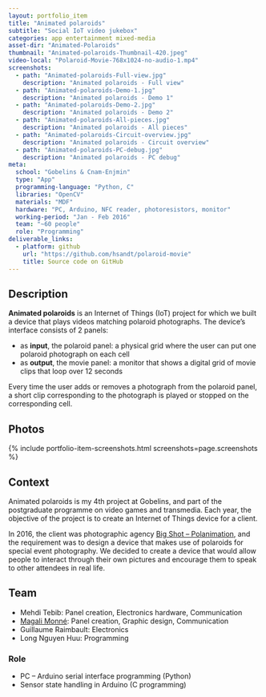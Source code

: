 ```yaml
---
layout: portfolio_item
title: "Animated polaroids"
subtitle: "Social IoT video jukebox"
categories: app entertainment mixed-media
asset-dir: "Animated-Polaroids"
thumbnail: "Animated-polaroids-Thumbnail-420.jpeg"
video-local: "Polaroid-Movie-768x1024-no-audio-1.mp4"
screenshots:
  - path: "Animated-polaroids-Full-view.jpg"
    description: "Animated polaroids - Full view"
  - path: "Animated-polaroids-Demo-1.jpg"
    description: "Animated polaroids - Demo 1"
  - path: "Animated-polaroids-Demo-2.jpg"
    description: "Animated polaroids - Demo 2"
  - path: "Animated-polaroids-All-pieces.jpg"
    description: "Animated polaroids - All pieces"
  - path: "Animated-polaroids-Circuit-overview.jpg"
    description: "Animated polaroids - Circuit overview"
  - path: "Animated-polaroids-PC-debug.jpg"
    description: "Animated polaroids - PC debug"
meta:
  school: "Gobelins & Cnam-Enjmin"
  type: "App"
  programming-language: "Python, C"
  libraries: "OpenCV"
  materials: "MDF"
  hardware: "PC, Arduino, NFC reader, photoresistors, monitor"
  working-period: "Jan - Feb 2016"
  team: "~60 people"
  role: "Programming"
deliverable_links:
  - platform: github
    url: "https://github.com/hsandt/polaroid-movie"
    title: Source code on GitHub
---
```


## Description

**Animated polaroids** is an Internet of Things (IoT) project for which we built a device that plays videos matching polaroid photographs. The device’s interface consists of 2 panels:

- as **input**, the polaroid panel: a physical grid where the user can put one polaroid photograph on each cell
- as **output**, the movie panel: a monitor that shows a digital grid of movie clips that loop over 12 seconds

Every time the user adds or removes a photograph from the polaroid panel, a short clip corresponding to the photograph is played or stopped on the corresponding cell.

## Photos

{% include portfolio-item-screenshots.html screenshots=page.screenshots %}

## Context

Animated polaroids is my 4th project at Gobelins, and part of the postgraduate programme on video games and transmedia. Each year, the objective of the project is to create an Internet of Things device for a client.

In 2016, the client was photographic agency [Big Shot – Polanimation](http://www.polaroid-animation.com/), and the requirement was to design a device that makes use of polaroids for special event photography. We decided to create a device that would allow people to interact through their own pictures and encourage them to speak to other attendees in real life.

## Team

- Mehdi Tebib: Panel creation, Electronics hardware, Communication
- [Magali Monné](http://www.magalimonne.com/): Panel creation, Graphic design, Communication
- Guillaume Raimbault: Electronics
- Long Nguyen Huu: Programming

### Role

- PC – Arduino serial interface programming (Python)
- Sensor state handling in Arduino (C programming)
